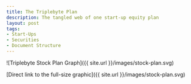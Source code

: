 ```yaml
---
title: The Triplebyte Plan
description: The tangled web of one start-up equity plan
layout: post
tags:
- Start-Ups
- Securities
- Document Structure
---
```


![Triplebyte Stock Plan Graph]({{ site.url }}/images/stock-plan.svg)

[Direct link to the full-size graphic]({{ site.url }}/images/stock-plan.svg)
